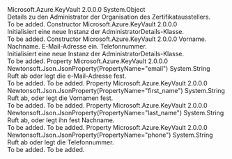 <Type Name="AdministratorDetails" FullName="Microsoft.Azure.KeyVault.Models.AdministratorDetails">
  <TypeSignature Language="C#" Value="public class AdministratorDetails" />
  <TypeSignature Language="ILAsm" Value=".class public auto ansi beforefieldinit AdministratorDetails extends System.Object" />
  <TypeSignature Language="DocId" Value="T:Microsoft.Azure.KeyVault.Models.AdministratorDetails" />
  <TypeSignature Language="VB.NET" Value="Public Class AdministratorDetails" />
  <TypeSignature Language="F#" Value="type AdministratorDetails = class" />
  <AssemblyInfo>
    <AssemblyName>Microsoft.Azure.KeyVault</AssemblyName>
    <AssemblyVersion>2.0.0.0</AssemblyVersion>
  </AssemblyInfo>
  <Base>
    <BaseTypeName>System.Object</BaseTypeName>
  </Base>
  <Interfaces />
  <Docs>
    <summary>
            Details zu den Administrator der Organisation des Zertifikatausstellers.
            </summary>
    <remarks>To be added.</remarks>
  </Docs>
  <Members>
    <Member MemberName=".ctor">
      <MemberSignature Language="C#" Value="public AdministratorDetails ();" />
      <MemberSignature Language="ILAsm" Value=".method public hidebysig specialname rtspecialname instance void .ctor() cil managed" />
      <MemberSignature Language="DocId" Value="M:Microsoft.Azure.KeyVault.Models.AdministratorDetails.#ctor" />
      <MemberSignature Language="VB.NET" Value="Public Sub New ()" />
      <MemberType>Constructor</MemberType>
      <AssemblyInfo>
        <AssemblyName>Microsoft.Azure.KeyVault</AssemblyName>
        <AssemblyVersion>2.0.0.0</AssemblyVersion>
      </AssemblyInfo>
      <Parameters />
      <Docs>
        <summary>
            Initialisiert eine neue Instanz der AdministratorDetails-Klasse.
            </summary>
        <remarks>To be added.</remarks>
      </Docs>
    </Member>
    <Member MemberName=".ctor">
      <MemberSignature Language="C#" Value="public AdministratorDetails (string firstName = null, string lastName = null, string emailAddress = null, string phone = null);" />
      <MemberSignature Language="ILAsm" Value=".method public hidebysig specialname rtspecialname instance void .ctor(string firstName, string lastName, string emailAddress, string phone) cil managed" />
      <MemberSignature Language="DocId" Value="M:Microsoft.Azure.KeyVault.Models.AdministratorDetails.#ctor(System.String,System.String,System.String,System.String)" />
      <MemberSignature Language="VB.NET" Value="Public Sub New (Optional firstName As String = null, Optional lastName As String = null, Optional emailAddress As String = null, Optional phone As String = null)" />
      <MemberSignature Language="F#" Value="new Microsoft.Azure.KeyVault.Models.AdministratorDetails : string * string * string * string -&gt; Microsoft.Azure.KeyVault.Models.AdministratorDetails" Usage="new Microsoft.Azure.KeyVault.Models.AdministratorDetails (firstName, lastName, emailAddress, phone)" />
      <MemberType>Constructor</MemberType>
      <AssemblyInfo>
        <AssemblyName>Microsoft.Azure.KeyVault</AssemblyName>
        <AssemblyVersion>2.0.0.0</AssemblyVersion>
      </AssemblyInfo>
      <Parameters>
        <Parameter Name="firstName" Type="System.String" />
        <Parameter Name="lastName" Type="System.String" />
        <Parameter Name="emailAddress" Type="System.String" />
        <Parameter Name="phone" Type="System.String" />
      </Parameters>
      <Docs>
        <param name="firstName">Vorname.</param>
        <param name="lastName">Nachname.</param>
        <param name="emailAddress">E-Mail-Adresse ein.</param>
        <param name="phone">Telefonnummer.</param>
        <summary>
            Initialisiert eine neue Instanz der AdministratorDetails-Klasse.
            </summary>
        <remarks>To be added.</remarks>
      </Docs>
    </Member>
    <Member MemberName="EmailAddress">
      <MemberSignature Language="C#" Value="public string EmailAddress { get; set; }" />
      <MemberSignature Language="ILAsm" Value=".property instance string EmailAddress" />
      <MemberSignature Language="DocId" Value="P:Microsoft.Azure.KeyVault.Models.AdministratorDetails.EmailAddress" />
      <MemberSignature Language="VB.NET" Value="Public Property EmailAddress As String" />
      <MemberSignature Language="F#" Value="member this.EmailAddress : string with get, set" Usage="Microsoft.Azure.KeyVault.Models.AdministratorDetails.EmailAddress" />
      <MemberType>Property</MemberType>
      <AssemblyInfo>
        <AssemblyName>Microsoft.Azure.KeyVault</AssemblyName>
        <AssemblyVersion>2.0.0.0</AssemblyVersion>
      </AssemblyInfo>
      <Attributes>
        <Attribute>
          <AttributeName>Newtonsoft.Json.JsonProperty(PropertyName="email")</AttributeName>
        </Attribute>
      </Attributes>
      <ReturnValue>
        <ReturnType>System.String</ReturnType>
      </ReturnValue>
      <Docs>
        <summary>
            Ruft ab oder legt die e-Mail-Adresse fest.
            </summary>
        <value>To be added.</value>
        <remarks>To be added.</remarks>
      </Docs>
    </Member>
    <Member MemberName="FirstName">
      <MemberSignature Language="C#" Value="public string FirstName { get; set; }" />
      <MemberSignature Language="ILAsm" Value=".property instance string FirstName" />
      <MemberSignature Language="DocId" Value="P:Microsoft.Azure.KeyVault.Models.AdministratorDetails.FirstName" />
      <MemberSignature Language="VB.NET" Value="Public Property FirstName As String" />
      <MemberSignature Language="F#" Value="member this.FirstName : string with get, set" Usage="Microsoft.Azure.KeyVault.Models.AdministratorDetails.FirstName" />
      <MemberType>Property</MemberType>
      <AssemblyInfo>
        <AssemblyName>Microsoft.Azure.KeyVault</AssemblyName>
        <AssemblyVersion>2.0.0.0</AssemblyVersion>
      </AssemblyInfo>
      <Attributes>
        <Attribute>
          <AttributeName>Newtonsoft.Json.JsonProperty(PropertyName="first_name")</AttributeName>
        </Attribute>
      </Attributes>
      <ReturnValue>
        <ReturnType>System.String</ReturnType>
      </ReturnValue>
      <Docs>
        <summary>
            Ruft ab, oder legt die Vornamen fest.
            </summary>
        <value>To be added.</value>
        <remarks>To be added.</remarks>
      </Docs>
    </Member>
    <Member MemberName="LastName">
      <MemberSignature Language="C#" Value="public string LastName { get; set; }" />
      <MemberSignature Language="ILAsm" Value=".property instance string LastName" />
      <MemberSignature Language="DocId" Value="P:Microsoft.Azure.KeyVault.Models.AdministratorDetails.LastName" />
      <MemberSignature Language="VB.NET" Value="Public Property LastName As String" />
      <MemberSignature Language="F#" Value="member this.LastName : string with get, set" Usage="Microsoft.Azure.KeyVault.Models.AdministratorDetails.LastName" />
      <MemberType>Property</MemberType>
      <AssemblyInfo>
        <AssemblyName>Microsoft.Azure.KeyVault</AssemblyName>
        <AssemblyVersion>2.0.0.0</AssemblyVersion>
      </AssemblyInfo>
      <Attributes>
        <Attribute>
          <AttributeName>Newtonsoft.Json.JsonProperty(PropertyName="last_name")</AttributeName>
        </Attribute>
      </Attributes>
      <ReturnValue>
        <ReturnType>System.String</ReturnType>
      </ReturnValue>
      <Docs>
        <summary>
            Ruft ab, oder legt ihn fest Nachname.
            </summary>
        <value>To be added.</value>
        <remarks>To be added.</remarks>
      </Docs>
    </Member>
    <Member MemberName="Phone">
      <MemberSignature Language="C#" Value="public string Phone { get; set; }" />
      <MemberSignature Language="ILAsm" Value=".property instance string Phone" />
      <MemberSignature Language="DocId" Value="P:Microsoft.Azure.KeyVault.Models.AdministratorDetails.Phone" />
      <MemberSignature Language="VB.NET" Value="Public Property Phone As String" />
      <MemberSignature Language="F#" Value="member this.Phone : string with get, set" Usage="Microsoft.Azure.KeyVault.Models.AdministratorDetails.Phone" />
      <MemberType>Property</MemberType>
      <AssemblyInfo>
        <AssemblyName>Microsoft.Azure.KeyVault</AssemblyName>
        <AssemblyVersion>2.0.0.0</AssemblyVersion>
      </AssemblyInfo>
      <Attributes>
        <Attribute>
          <AttributeName>Newtonsoft.Json.JsonProperty(PropertyName="phone")</AttributeName>
        </Attribute>
      </Attributes>
      <ReturnValue>
        <ReturnType>System.String</ReturnType>
      </ReturnValue>
      <Docs>
        <summary>
            Ruft ab oder legt die Telefonnummer.
            </summary>
        <value>To be added.</value>
        <remarks>To be added.</remarks>
      </Docs>
    </Member>
  </Members>
</Type>